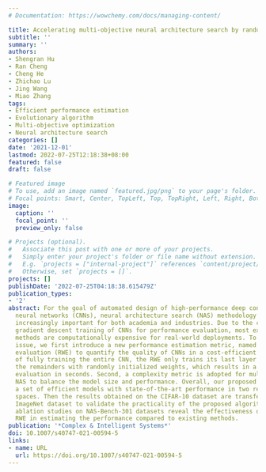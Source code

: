 ```yaml
---
# Documentation: https://wowchemy.com/docs/managing-content/

title: Accelerating multi-objective neural architecture search by random-weight evaluation
subtitle: ''
summary: ''
authors:
- Shengran Hu
- Ran Cheng
- Cheng He
- Zhichao Lu
- Jing Wang
- Miao Zhang
tags:
- Efficient performance estimation
- Evolutionary algorithm
- Multi-objective optimization
- Neural architecture search
categories: []
date: '2021-12-01'
lastmod: 2022-07-25T12:18:38+08:00
featured: false
draft: false

# Featured image
# To use, add an image named `featured.jpg/png` to your page's folder.
# Focal points: Smart, Center, TopLeft, Top, TopRight, Left, Right, BottomLeft, Bottom, BottomRight.
image:
  caption: ''
  focal_point: ''
  preview_only: false

# Projects (optional).
#   Associate this post with one or more of your projects.
#   Simply enter your project's folder or file name without extension.
#   E.g. `projects = ["internal-project"]` references `content/project/deep-learning/index.md`.
#   Otherwise, set `projects = []`.
projects: []
publishDate: '2022-07-25T04:18:38.615479Z'
publication_types:
- '2'
abstract: For the goal of automated design of high-performance deep convolutional
  neural networks (CNNs), neural architecture search (NAS) methodology is becoming
  increasingly important for both academia and industries. Due to the costly stochastic
  gradient descent training of CNNs for performance evaluation, most existing NAS
  methods are computationally expensive for real-world deployments. To address this
  issue, we first introduce a new performance estimation metric, named random-weight
  evaluation (RWE) to quantify the quality of CNNs in a cost-efficient manner. Instead
  of fully training the entire CNN, the RWE only trains its last layer and leaves
  the remainders with randomly initialized weights, which results in a single network
  evaluation in seconds. Second, a complexity metric is adopted for multi-objective
  NAS to balance the model size and performance. Overall, our proposed method obtains
  a set of efficient models with state-of-the-art performance in two real-world search
  spaces. Then the results obtained on the CIFAR-10 dataset are transferred to the
  ImageNet dataset to validate the practicality of the proposed algorithm. Moreover,
  ablation studies on NAS-Bench-301 datasets reveal the effectiveness of the proposed
  RWE in estimating the performance compared to existing methods.
publication: '*Complex & Intelligent Systems*'
doi: 10.1007/s40747-021-00594-5
links:
- name: URL
  url: https://doi.org/10.1007/s40747-021-00594-5
---
```

